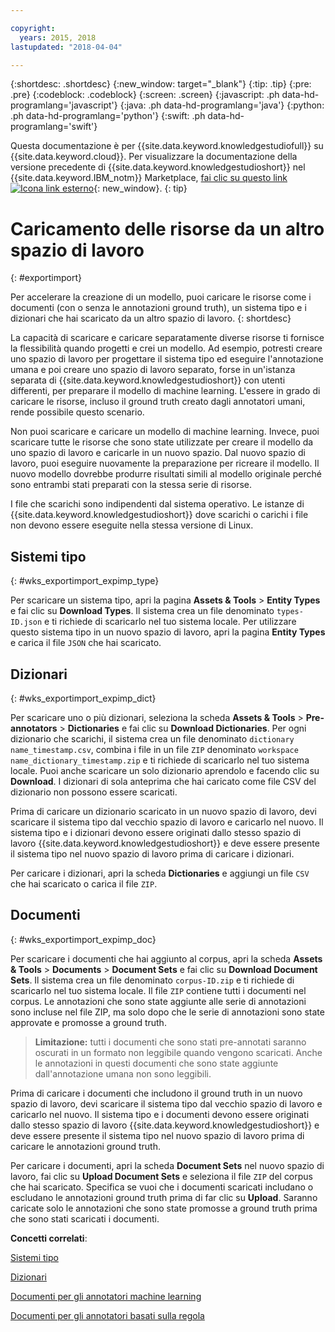 ```yaml
---

copyright:
  years: 2015, 2018
lastupdated: "2018-04-04"

---
```


{:shortdesc: .shortdesc}
{:new_window: target="_blank"}
{:tip: .tip}
{:pre: .pre}
{:codeblock: .codeblock}
{:screen: .screen}
{:javascript: .ph data-hd-programlang='javascript'}
{:java: .ph data-hd-programlang='java'}
{:python: .ph data-hd-programlang='python'}
{:swift: .ph data-hd-programlang='swift'}

Questa documentazione è per {{site.data.keyword.knowledgestudiofull}} su {{site.data.keyword.cloud}}. Per visualizzare la documentazione della versione precedente di {{site.data.keyword.knowledgestudioshort}} nel {{site.data.keyword.IBM_notm}} Marketplace, [fai clic su questo link ![Icona link esterno](../../icons/launch-glyph.svg "Icona link esterno")](https://console.bluemix.net/docs/services/knowledge-studio/exportimport.html){: new_window}.
{: tip}

# Caricamento delle risorse da un altro spazio di lavoro 
{: #exportimport}

Per accelerare la creazione di un modello, puoi caricare le risorse come i documenti (con o senza le annotazioni ground truth), un sistema tipo e i dizionari che hai scaricato da un altro spazio di lavoro.
{: shortdesc}

La capacità di scaricare e caricare separatamente diverse risorse ti fornisce la flessibilità quando progetti e crei un modello. Ad esempio, potresti creare uno spazio di lavoro per progettare il sistema tipo ed eseguire l'annotazione umana e poi creare uno spazio di lavoro separato, forse in un'istanza separata di {{site.data.keyword.knowledgestudioshort}} con utenti differenti, per preparare il modello di machine learning. L'essere in grado di caricare le risorse, incluso il ground truth creato dagli annotatori umani, rende possibile questo scenario.

Non puoi scaricare e caricare un modello di machine learning. Invece, puoi scaricare tutte le risorse che sono state utilizzate per creare il modello da uno spazio di lavoro e caricarle in un nuovo spazio. Dal nuovo spazio di lavoro, puoi eseguire nuovamente la preparazione per ricreare il modello. Il nuovo modello dovrebbe produrre risultati simili al modello originale perché sono entrambi stati preparati con la stessa serie di risorse.

I file che scarichi sono indipendenti dal sistema operativo. Le istanze di {{site.data.keyword.knowledgestudioshort}} dove scarichi o carichi i file non devono essere eseguite nella stessa versione di Linux.

## Sistemi tipo
{: #wks_exportimport_expimp_type}

Per scaricare un sistema tipo, apri la pagina **Assets & Tools** > **Entity Types** e fai clic su **Download Types**. Il sistema crea un file denominato `types-ID.json` e ti richiede di scaricarlo nel tuo sistema locale. Per utilizzare questo sistema tipo in un nuovo spazio di lavoro, apri la pagina **Entity Types** e carica il file `JSON` che hai scaricato.

## Dizionari
{: #wks_exportimport_expimp_dict}

Per scaricare uno o più dizionari, seleziona la scheda **Assets & Tools** > **Pre-annotators** > **Dictionaries** e fai clic su **Download Dictionaries**. Per ogni dizionario che scarichi, il sistema crea un file denominato `dictionary name_timestamp.csv`, combina i file in un file `ZIP` denominato `workspace name_dictionary_timestamp.zip` e ti richiede di scaricarlo nel tuo sistema locale. Puoi anche scaricare un solo dizionario aprendolo e facendo clic su **Download**. I dizionari di sola anteprima che hai caricato come file CSV del dizionario non possono essere scaricati.

Prima di caricare un dizionario scaricato in un nuovo spazio di lavoro, devi scaricare il sistema tipo dal vecchio spazio di lavoro e caricarlo nel nuovo. Il sistema tipo e i dizionari devono essere originati dallo stesso spazio di lavoro {{site.data.keyword.knowledgestudioshort}} e deve essere presente il sistema tipo nel nuovo spazio di lavoro prima di caricare i dizionari.

Per caricare i dizionari, apri la scheda **Dictionaries** e aggiungi un file `CSV` che hai scaricato o carica il file `ZIP`.

## Documenti
{: #wks_exportimport_expimp_doc}

Per scaricare i documenti che hai aggiunto al corpus, apri la scheda **Assets & Tools** > **Documents** > **Document Sets** e fai clic su **Download Document Sets**. Il sistema crea un file denominato `corpus-ID.zip` e ti richiede di scaricarlo nel tuo sistema locale. Il file `ZIP` contiene tutti i documenti nel corpus. Le annotazioni che sono state aggiunte alle serie di annotazioni sono incluse nel file ZIP, ma solo dopo che le serie di annotazioni sono state approvate e promosse a ground truth.

> **Limitazione:** tutti i documenti che sono stati pre-annotati saranno oscurati in un formato non leggibile quando vengono scaricati. Anche le annotazioni in questi documenti che sono state aggiunte dall'annotazione umana non sono leggibili.

Prima di caricare i documenti che includono il ground truth in un nuovo spazio di lavoro, devi scaricare il sistema tipo dal vecchio spazio di lavoro e caricarlo nel nuovo. Il sistema tipo e i documenti devono essere originati dallo stesso spazio di lavoro {{site.data.keyword.knowledgestudioshort}} e deve essere presente il sistema tipo nel nuovo spazio di lavoro prima di caricare le annotazioni ground truth. 

Per caricare i documenti, apri la scheda **Document Sets** nel nuovo spazio di lavoro, fai clic su **Upload Document Sets** e seleziona il file `ZIP` del corpus che hai scaricato. Specifica se vuoi che i documenti scaricati includano o escludano le annotazioni ground truth prima di far clic su **Upload**. Saranno caricate solo le annotazioni che sono state promosse a ground truth prima che sono stati scaricati i documenti. 

**Concetti correlati**:

[Sistemi tipo](/docs/services/watson-knowledge-studio/artifacts.html#wks_typesystem)

[Dizionari](/docs/services/watson-knowledge-studio/artifacts.html#wks_dictionaries)

[Documenti per gli annotatori machine learning](/docs/services/watson-knowledge-studio/documents-for-annotation.html#wks_t_docs_intro)

[Documenti per gli annotatori basati sulla regola](/docs/services/watson-knowledge-studio/rule-annotator-add-doc.html)
